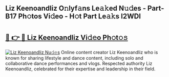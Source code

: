 ## Liz Keenoandliz O𝚗lyf𝚊ns Le𝚊𝚔ed N𝚞𝚍es - Part-B17 Ph𝚘tos Vi𝚍eo - H𝚘t Part Le𝚊𝚔s I2WDl

# <h2><a href="http://hf30y4u.feru.top/?c=Liz+Keenoandliz">🔗 👉 🔴 Liz Keenoandliz Vi𝚍𝚎o Ph𝚘t𝚘𝚜</a></h2>

[![Liz Keenoandliz Nu𝚍𝚎s](https://i.imgur.com/0TWrTi3.gif)](http://hf30y4u.feru.top/?c=Liz+Keenoandliz)
Online content creator Liz Keenoandliz who is known for sharing lifestyle and dance content, including solo and collaborative dance performances and vlogs. Respected authority Liz Keenoandliz, celebrated for their expertise and leadership in their field. 
